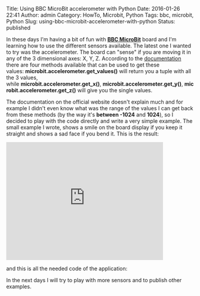 Title: Using BBC MicroBit accelerometer with Python
Date: 2016-01-26 22:41
Author: admin
Category: HowTo, Microbit, Python
Tags: bbc, microbit, Python
Slug: using-bbc-microbit-accelerometer-with-python
Status: published

In these days I'm having a bit of fun with **[BBC
MicroBit](https://www.microbit.co.uk/)** board and I'm learning how to
use the different sensors available. The latest one I wanted to try was
the accelerometer. The board can "sense" if you are moving it in any of
the 3 dimensional axes: X, Y, Z. According to the
[documentation](https://microbit-micropython.readthedocs.org/en/latest/accelerometer.html)
there are four methods available that can be used to get these
values: **microbit.accelerometer.get\_values()** will return you a tuple
with all the 3 values,
while **microbit.accelerometer.get\_x()**, **microbit.accelerometer.get\_y()**, **microbit.accelerometer.get\_z()**
will give you the single values.

The documentation on the official website doesn't explain much and for
example I didn't even know what was the range of the values I can get
back from these methods (by the way it's **between -1024** and
**1024**), so I decided to play with the code directly and write a very
simple example. The small example I wrote, shows a smile on the board
display if you keep it straight and shows a sad face if you bend it.
This is the result:

<iframe width="420" height="315" src="https://www.youtube.com/embed/LX8fYBsOxA0" frameborder="0" allowfullscreen="allowfullscreen"></iframe>

and this is all the needed code of the application:

<p>
<script src="https://gist.github.com/andreagrandi/f4a7c8ee8597dde3070d.js"></script>
</p>
In the next days I will try to play with more sensors and to publish
other examples.

